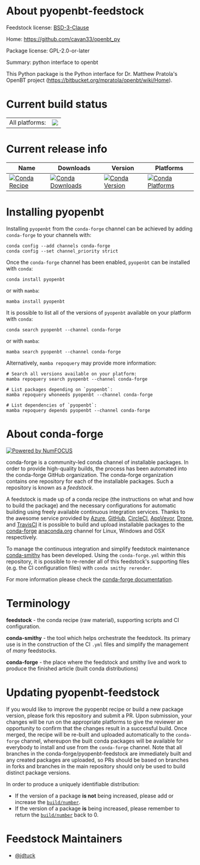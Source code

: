 About pyopenbt-feedstock
========================

Feedstock license: [BSD-3-Clause](https://github.com/conda-forge/pyopenbt-feedstock/blob/main/LICENSE.txt)

Home: https://github.com/cavan33/openbt_py

Package license: GPL-2.0-or-later

Summary: python interface to openbt

This Python package is the Python interface for Dr. Matthew Pratola's
OpenBT project (https://bitbucket.org/mpratola/openbt/wiki/Home).


Current build status
====================


<table><tr><td>All platforms:</td>
    <td>
      <a href="https://dev.azure.com/conda-forge/feedstock-builds/_build/latest?definitionId=21172&branchName=main">
        <img src="https://dev.azure.com/conda-forge/feedstock-builds/_apis/build/status/pyopenbt-feedstock?branchName=main">
      </a>
    </td>
  </tr>
</table>

Current release info
====================

| Name | Downloads | Version | Platforms |
| --- | --- | --- | --- |
| [![Conda Recipe](https://img.shields.io/badge/recipe-pyopenbt-green.svg)](https://anaconda.org/conda-forge/pyopenbt) | [![Conda Downloads](https://img.shields.io/conda/dn/conda-forge/pyopenbt.svg)](https://anaconda.org/conda-forge/pyopenbt) | [![Conda Version](https://img.shields.io/conda/vn/conda-forge/pyopenbt.svg)](https://anaconda.org/conda-forge/pyopenbt) | [![Conda Platforms](https://img.shields.io/conda/pn/conda-forge/pyopenbt.svg)](https://anaconda.org/conda-forge/pyopenbt) |

Installing pyopenbt
===================

Installing `pyopenbt` from the `conda-forge` channel can be achieved by adding `conda-forge` to your channels with:

```
conda config --add channels conda-forge
conda config --set channel_priority strict
```

Once the `conda-forge` channel has been enabled, `pyopenbt` can be installed with `conda`:

```
conda install pyopenbt
```

or with `mamba`:

```
mamba install pyopenbt
```

It is possible to list all of the versions of `pyopenbt` available on your platform with `conda`:

```
conda search pyopenbt --channel conda-forge
```

or with `mamba`:

```
mamba search pyopenbt --channel conda-forge
```

Alternatively, `mamba repoquery` may provide more information:

```
# Search all versions available on your platform:
mamba repoquery search pyopenbt --channel conda-forge

# List packages depending on `pyopenbt`:
mamba repoquery whoneeds pyopenbt --channel conda-forge

# List dependencies of `pyopenbt`:
mamba repoquery depends pyopenbt --channel conda-forge
```


About conda-forge
=================

[![Powered by
NumFOCUS](https://img.shields.io/badge/powered%20by-NumFOCUS-orange.svg?style=flat&colorA=E1523D&colorB=007D8A)](https://numfocus.org)

conda-forge is a community-led conda channel of installable packages.
In order to provide high-quality builds, the process has been automated into the
conda-forge GitHub organization. The conda-forge organization contains one repository
for each of the installable packages. Such a repository is known as a *feedstock*.

A feedstock is made up of a conda recipe (the instructions on what and how to build
the package) and the necessary configurations for automatic building using freely
available continuous integration services. Thanks to the awesome service provided by
[Azure](https://azure.microsoft.com/en-us/services/devops/), [GitHub](https://github.com/),
[CircleCI](https://circleci.com/), [AppVeyor](https://www.appveyor.com/),
[Drone](https://cloud.drone.io/welcome), and [TravisCI](https://travis-ci.com/)
it is possible to build and upload installable packages to the
[conda-forge](https://anaconda.org/conda-forge) [anaconda.org](https://anaconda.org/)
channel for Linux, Windows and OSX respectively.

To manage the continuous integration and simplify feedstock maintenance
[conda-smithy](https://github.com/conda-forge/conda-smithy) has been developed.
Using the ``conda-forge.yml`` within this repository, it is possible to re-render all of
this feedstock's supporting files (e.g. the CI configuration files) with ``conda smithy rerender``.

For more information please check the [conda-forge documentation](https://conda-forge.org/docs/).

Terminology
===========

**feedstock** - the conda recipe (raw material), supporting scripts and CI configuration.

**conda-smithy** - the tool which helps orchestrate the feedstock.
                   Its primary use is in the construction of the CI ``.yml`` files
                   and simplify the management of *many* feedstocks.

**conda-forge** - the place where the feedstock and smithy live and work to
                  produce the finished article (built conda distributions)


Updating pyopenbt-feedstock
===========================

If you would like to improve the pyopenbt recipe or build a new
package version, please fork this repository and submit a PR. Upon submission,
your changes will be run on the appropriate platforms to give the reviewer an
opportunity to confirm that the changes result in a successful build. Once
merged, the recipe will be re-built and uploaded automatically to the
`conda-forge` channel, whereupon the built conda packages will be available for
everybody to install and use from the `conda-forge` channel.
Note that all branches in the conda-forge/pyopenbt-feedstock are
immediately built and any created packages are uploaded, so PRs should be based
on branches in forks and branches in the main repository should only be used to
build distinct package versions.

In order to produce a uniquely identifiable distribution:
 * If the version of a package **is not** being increased, please add or increase
   the [``build/number``](https://docs.conda.io/projects/conda-build/en/latest/resources/define-metadata.html#build-number-and-string).
 * If the version of a package **is** being increased, please remember to return
   the [``build/number``](https://docs.conda.io/projects/conda-build/en/latest/resources/define-metadata.html#build-number-and-string)
   back to 0.

Feedstock Maintainers
=====================

* [@jdtuck](https://github.com/jdtuck/)

